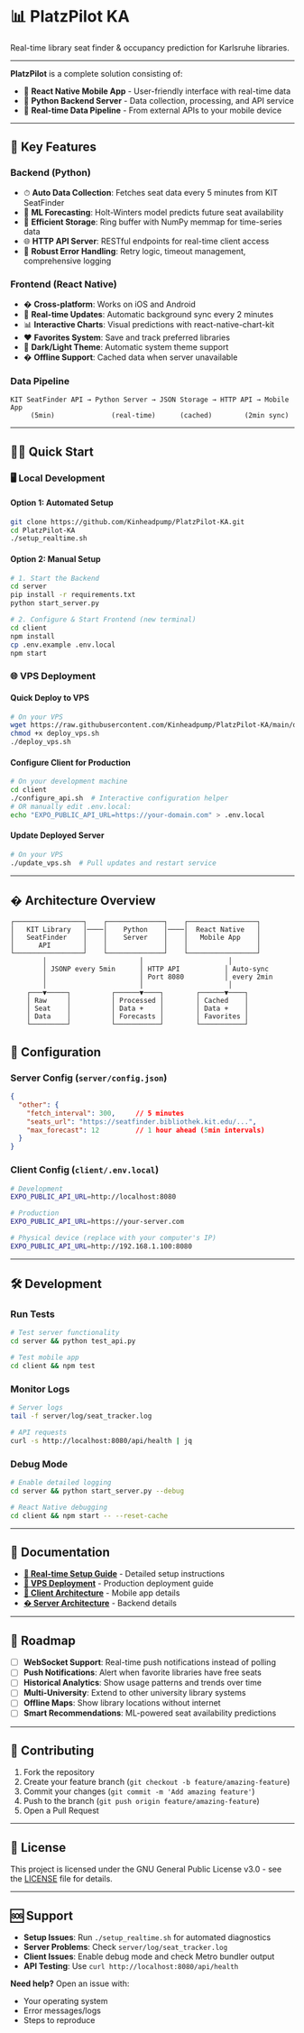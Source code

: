 
# 📊 PlatzPilot KA 

Real-time library seat finder & occupancy prediction for Karlsruhe libraries.

---

**PlatzPilot** is a complete solution consisting of:
- 📱 **React Native Mobile App** - User-friendly interface with real-time data
- 🐍 **Python Backend Server** - Data collection, processing, and API service
- 🔄 **Real-time Data Pipeline** - From external APIs to your mobile device

---

## 🚀 Key Features

### Backend (Python)
- ⏱ **Auto Data Collection**: Fetches seat data every 5 minutes from KIT SeatFinder
- 🧠 **ML Forecasting**: Holt-Winters model predicts future seat availability  
- 💾 **Efficient Storage**: Ring buffer with NumPy memmap for time-series data
- 🌐 **HTTP API Server**: RESTful endpoints for real-time client access
- 🔐 **Robust Error Handling**: Retry logic, timeout management, comprehensive logging

### Frontend (React Native)
- � **Cross-platform**: Works on iOS and Android
- 🔄 **Real-time Updates**: Automatic background sync every 2 minutes
- 📊 **Interactive Charts**: Visual predictions with react-native-chart-kit
- ❤️ **Favorites System**: Save and track preferred libraries
- 🌙 **Dark/Light Theme**: Automatic system theme support
- � **Offline Support**: Cached data when server unavailable

### Data Pipeline
```
KIT SeatFinder API → Python Server → JSON Storage → HTTP API → Mobile App
     (5min)              (real-time)      (cached)        (2min sync)
```

---

## 🏃‍♂️ Quick Start

### 🖥️ Local Development

#### Option 1: Automated Setup
```bash
git clone https://github.com/Kinheadpump/PlatzPilot-KA.git
cd PlatzPilot-KA
./setup_realtime.sh
```

#### Option 2: Manual Setup
```bash
# 1. Start the Backend
cd server
pip install -r requirements.txt
python start_server.py

# 2. Configure & Start Frontend (new terminal)
cd client
npm install
cp .env.example .env.local
npm start
```

### 🌐 VPS Deployment

#### Quick Deploy to VPS
```bash
# On your VPS
wget https://raw.githubusercontent.com/Kinheadpump/PlatzPilot-KA/main/deploy_vps.sh
chmod +x deploy_vps.sh
./deploy_vps.sh
```

#### Configure Client for Production
```bash
# On your development machine
cd client
./configure_api.sh  # Interactive configuration helper
# OR manually edit .env.local:
echo "EXPO_PUBLIC_API_URL=https://your-domain.com" > .env.local
```

#### Update Deployed Server
```bash
# On your VPS
./update_vps.sh  # Pull updates and restart service
```

---

## � Architecture Overview

```
┌─────────────────┐    ┌──────────────┐    ┌─────────────────┐
│   KIT Library   │────│    Python    │────│  React Native   │
│   SeatFinder    │    │    Server    │    │   Mobile App    │
│      API        │    │              │    │                 │
└─────────────────┘    └──────────────┘    └─────────────────┘
        │                       │                     │
        │ JSONP every 5min      │ HTTP API           │ Auto-sync
        │                       │ Port 8080          │ every 2min
        │                       │                     │
    ┌───▼─────┐          ┌──────▼────┐        ┌──────▼────┐
    │ Raw     │          │ Processed │        │ Cached    │
    │ Seat    │          │ Data +    │        │ Data +    │
    │ Data    │          │ Forecasts │        │ Favorites │
    └─────────┘          └───────────┘        └───────────┘
```

## 🔧 Configuration

### Server Config (`server/config.json`)
```json
{
  "other": {
    "fetch_interval": 300,     // 5 minutes
    "seats_url": "https://seatfinder.bibliothek.kit.edu/...",
    "max_forecast": 12         // 1 hour ahead (5min intervals)
  }
}
```

### Client Config (`client/.env.local`)
```bash
# Development
EXPO_PUBLIC_API_URL=http://localhost:8080

# Production  
EXPO_PUBLIC_API_URL=https://your-server.com

# Physical device (replace with your computer's IP)
EXPO_PUBLIC_API_URL=http://192.168.1.100:8080
```

---

## 🛠 Development

### Run Tests
```bash
# Test server functionality
cd server && python test_api.py

# Test mobile app
cd client && npm test
```

### Monitor Logs
```bash
# Server logs
tail -f server/log/seat_tracker.log

# API requests
curl -s http://localhost:8080/api/health | jq
```

### Debug Mode
```bash
# Enable detailed logging
cd server && python start_server.py --debug

# React Native debugging
cd client && npm start -- --reset-cache
```

---

## 📖 Documentation

- **[🔄 Real-time Setup Guide](REALTIME_SETUP.md)** - Detailed setup instructions
- **[🚀 VPS Deployment](VPS_DEPLOYMENT.md)** - Production deployment guide
- **[📱 Client Architecture](client/README.md)** - Mobile app details
- **[� Server Architecture](server/README.md)** - Backend details

---

## 🎯 Roadmap

- [ ] **WebSocket Support**: Real-time push notifications instead of polling
- [ ] **Push Notifications**: Alert when favorite libraries have free seats  
- [ ] **Historical Analytics**: Show usage patterns and trends over time
- [ ] **Multi-University**: Extend to other university library systems
- [ ] **Offline Maps**: Show library locations without internet
- [ ] **Smart Recommendations**: ML-powered seat availability predictions

---

## 🤝 Contributing

1. Fork the repository
2. Create your feature branch (`git checkout -b feature/amazing-feature`)
3. Commit your changes (`git commit -m 'Add amazing feature'`)
4. Push to the branch (`git push origin feature/amazing-feature`) 
5. Open a Pull Request

---

## 📄 License

This project is licensed under the GNU General Public License v3.0 - see the [LICENSE](LICENSE) file for details.

---

## 🆘 Support

- **Setup Issues**: Run `./setup_realtime.sh` for automated diagnostics
- **Server Problems**: Check `server/log/seat_tracker.log`
- **Client Issues**: Enable debug mode and check Metro bundler output
- **API Testing**: Use `curl http://localhost:8080/api/health`

**Need help?** Open an issue with:
- Your operating system
- Error messages/logs
- Steps to reproduce
